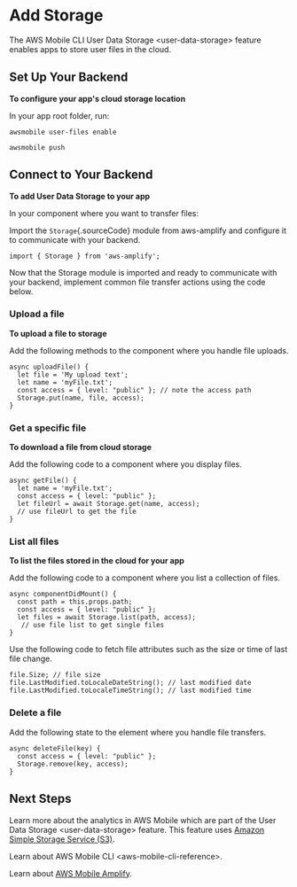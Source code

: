 Add Storage
===========

The AWS Mobile CLI User Data Storage &lt;user-data-storage&gt; feature
enables apps to store user files in the cloud.

Set Up Your Backend
-------------------

**To configure your app's cloud storage location**

In your app root folder, run:

``` {.sourceCode .shell}
awsmobile user-files enable

awsmobile push
```

Connect to Your Backend
-----------------------

**To add User Data Storage to your app**

In your component where you want to transfer files:

Import the `Storage`{.sourceCode} module from aws-amplify and configure
it to communicate with your backend.

``` {.sourceCode .javacript}
import { Storage } from 'aws-amplify';
```

Now that the Storage module is imported and ready to communicate with
your backend, implement common file transfer actions using the code
below.

### Upload a file

**To upload a file to storage**

Add the following methods to the component where you handle file
uploads.

``` {.sourceCode .javascript}
async uploadFile() {
  let file = 'My upload text';
  let name = 'myFile.txt';
  const access = { level: "public" }; // note the access path
  Storage.put(name, file, access);
}
```

### Get a specific file

**To download a file from cloud storage**

Add the following code to a component where you display files.

``` {.sourceCode .javascript}
async getFile() {
  let name = 'myFile.txt';
  const access = { level: "public" };
  let fileUrl = await Storage.get(name, access);
  // use fileUrl to get the file
}
```

### List all files

**To list the files stored in the cloud for your app**

Add the following code to a component where you list a collection of
files.

``` {.sourceCode .javascript}
async componentDidMount() {
  const path = this.props.path;
  const access = { level: "public" };
  let files = await Storage.list(path, access);
   // use file list to get single files
}
```

Use the following code to fetch file attributes such as the size or time
of last file change.

``` {.sourceCode .javascript}
file.Size; // file size
file.LastModified.toLocaleDateString(); // last modified date
file.LastModified.toLocaleTimeString(); // last modified time
```

### Delete a file

Add the following state to the element where you handle file transfers.

``` {.sourceCode .javascript}
async deleteFile(key) {
  const access = { level: "public" };
  Storage.remove(key, access);
}
```

Next Steps
----------

Learn more about the analytics in AWS Mobile which are part of the
User Data Storage &lt;user-data-storage&gt; feature. This feature uses
[Amazon Simple Storage Service
(S3)](http://docs.aws.amazon.com/s3/latest/developerguide/welcome.html).

Learn about AWS Mobile CLI &lt;aws-mobile-cli-reference&gt;.

Learn about [AWS Mobile Amplify](https://aws.github.io/aws-amplify).
